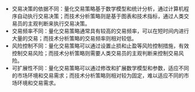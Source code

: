 - 交易决策的依据不同：量化交易策略基于数学模型和统计分析，通过计算机程序自动执行交易决策；而技术分析策略则是基于图表和技术指标，通过人类交易员的主观判断来执行交易决策。
- 交易频率不同：量化交易策略通常具有较高的交易频率，可以在短时间内进行大量的交易；而技术分析策略的交易频率则相对较低。
- 风险控制不同：量化交易策略可以通过设置止损和止盈等风险控制措施，有效控制交易风险；而技术分析策略则需要人类交易员的主观判断来控制交易风险。
- 可扩展性不同：量化交易策略可以通过修改和扩展数学模型和参数，适应不同的市场环境和交易需求；而技术分析策略则相对较为固定，难以适应不同的市场环境和交易需求。